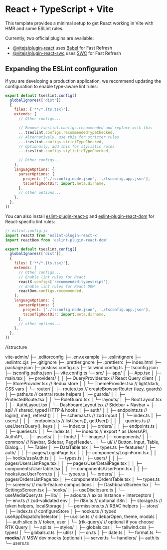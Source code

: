 # React + TypeScript + Vite

This template provides a minimal setup to get React working in Vite with HMR and some ESLint rules.

Currently, two official plugins are available:

- [@vitejs/plugin-react](https://github.com/vitejs/vite-plugin-react/blob/main/packages/plugin-react) uses [Babel](https://babeljs.io/) for Fast Refresh
- [@vitejs/plugin-react-swc](https://github.com/vitejs/vite-plugin-react/blob/main/packages/plugin-react-swc) uses [SWC](https://swc.rs/) for Fast Refresh

## Expanding the ESLint configuration

If you are developing a production application, we recommend updating the configuration to enable type-aware lint rules:

```js
export default tseslint.config([
  globalIgnores(['dist']),
  {
    files: ['**/*.{ts,tsx}'],
    extends: [
      // Other configs...

      // Remove tseslint.configs.recommended and replace with this
      ...tseslint.configs.recommendedTypeChecked,
      // Alternatively, use this for stricter rules
      ...tseslint.configs.strictTypeChecked,
      // Optionally, add this for stylistic rules
      ...tseslint.configs.stylisticTypeChecked,

      // Other configs...
    ],
    languageOptions: {
      parserOptions: {
        project: ['./tsconfig.node.json', './tsconfig.app.json'],
        tsconfigRootDir: import.meta.dirname,
      },
      // other options...
    },
  },
])
```

You can also install [eslint-plugin-react-x](https://github.com/Rel1cx/eslint-react/tree/main/packages/plugins/eslint-plugin-react-x) and [eslint-plugin-react-dom](https://github.com/Rel1cx/eslint-react/tree/main/packages/plugins/eslint-plugin-react-dom) for React-specific lint rules:

```js
// eslint.config.js
import reactX from 'eslint-plugin-react-x'
import reactDom from 'eslint-plugin-react-dom'

export default tseslint.config([
  globalIgnores(['dist']),
  {
    files: ['**/*.{ts,tsx}'],
    extends: [
      // Other configs...
      // Enable lint rules for React
      reactX.configs['recommended-typescript'],
      // Enable lint rules for React DOM
      reactDom.configs.recommended,
    ],
    languageOptions: {
      parserOptions: {
        project: ['./tsconfig.node.json', './tsconfig.app.json'],
        tsconfigRootDir: import.meta.dirname,
      },
      // other options...
    },
  },
])
```
//structure

vite-admin/
├─ .editorconfig
├─ .env.example
├─ .eslintignore
├─ .eslintrc.cjs
├─ .gitignore
├─ .prettierignore
├─ .prettierrc
├─ index.html
├─ package.json
├─ postcss.config.cjs
├─ tailwind.config.ts
├─ tsconfig.json
├─ tsconfig.paths.json
├─ vite.config.ts
└─ src/
   ├─ app/
   │  ├─ App.tsx
   │  ├─ main.tsx
   │  ├─ providers/
   │  │  ├─ QueryProvider.tsx        // React Query client
   │  │  ├─ StoreProvider.tsx        // Redux store
   │  │  └─ ThemeProvider.tsx        // light/dark, CSS vars
   │  └─ router/
   │     ├─ routes.tsx               // createBrowserRouter (lazy, guards)
   │     ├─ paths.ts                 // central route helpers
   │     ├─ guards/
   │     │  ├─ ProtectedRoute.tsx
   │     │  └─ RoleGuard.tsx
   │     └─ layouts/
   │        ├─ RootLayout.tsx
   │        ├─ AuthLayout.tsx
   │        └─ DashboardLayout.tsx   // Sidebar + Navbar + <Outlet/>
   ├─ api/                            // shared, typed HTTP & hooks
   │  ├─ auth/
   │  │  ├─ endpoints.ts             // login(), me(), refresh()
   │  │  ├─ schemas.ts               // zod in/out
   │  │  └─ index.ts
   │  ├─ users/
   │  │  ├─ endpoints.ts             // listUsers(), getUser()
   │  │  ├─ queries.ts               // useUsersQuery(), keys
   │  │  └─ index.ts
   │  ├─ orders/
   │  │  ├─ endpoints.ts
   │  │  ├─ queries.ts
   │  │  └─ index.ts
   │  └─ index.ts                     // export * as UsersAPI, AuthAPI, …
   ├─ assets/
   │  ├─ fonts/
   │  └─ images/
   ├─ components/
   │  ├─ common/                      // Navbar, Sidebar, PageHeader…
   │  └─ ui/                          // Button, Input, Table, Dialog…
   │     └─ Table/
   │        ├─ DataTable.tsx
   │        └─ types.ts
   ├─ features/
   │  ├─ auth/
   │  │  ├─ pages/LoginPage.tsx
   │  │  ├─ components/LoginForm.tsx
   │  │  ├─ hooks/useAuth.ts
   │  │  └─ types.ts
   │  ├─ users/
   │  │  ├─ pages/UsersListPage.tsx
   │  │  ├─ pages/UserDetailPage.tsx
   │  │  ├─ components/UserTable.tsx
   │  │  ├─ components/UserForm.tsx
   │  │  ├─ hooks/useUserForm.ts
   │  │  └─ types.ts
   │  └─ orders/
   │     ├─ pages/OrdersListPage.tsx
   │     ├─ components/OrdersTable.tsx
   │     └─ types.ts
   ├─ screens/                         // multi-feature compositions
   │  ├─ DashboardScreen.tsx
   │  └─ SettingsScreen.tsx
   ├─ hooks/
   │  ├─ useDisclosure.ts
   │  └─ useMediaQuery.ts
   ├─ lib/
   │  ├─ axios.ts                      // axios instance + interceptors
   │  ├─ env.ts                        // zod-validated env
   │  ├─ i18n.ts                       // optional i18n
   │  ├─ storage.ts                    // token helpers, localStorage
   │  └─ permissions.ts                // RBAC helpers
   ├─ store/
   │  ├─ index.ts                      // configureStore
   │  ├─ hooks.ts                      // typed useAppDispatch/Selector
   │  ├─ ui.slice.ts                   // sidebarOpen, theme, modals
   │  ├─ auth.slice.ts                 // token, user
   │  └─ (rtk-query)/                  // optional if you choose RTK Query
   │     └─ api.ts
   ├─ styles/
   │  ├─ globals.css
   │  └─ tailwind.css
   ├─ types/
   │  └─ globals.d.ts
   ├─ utils/
   │  ├─ cn.ts
   │  ├─ date.ts
   │  └─ format.ts
   └─ __mocks__/                       // MSW dev mocks (optional)
      ├─ server.ts
      └─ handlers/
         ├─ auth.ts
         └─ users.ts
